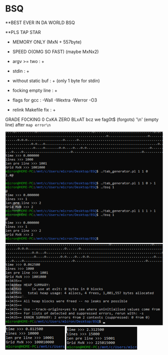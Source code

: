 # BSQ
**BEST EVER IN DA WORLD BSQ

**PLS TAP STAR

- MEMORY ONLY (MxN + 557byte)
- SPEED O(OMG SO FAST) (maybe MxNx2)

- argv >= two         : +
- stdin               : +
- without static buf  : + (only 1 byte for stdin)
- focking empty line  : +
- flags for gcc       : -Wall -Wextra -Werror -O3
- relink Makefile fix : +

GRADE F0CKING 0 CxKA ZERO BLxAT bcz we fag0t$ (forgots) '\n' (empty line) after `map error\n`

![Image alt](https://github.com/m1cron/BSQ/raw/master/screens/image.png)
![Image alt](https://github.com/m1cron/BSQ/raw/master/screens/valgrind_1k_memory.png)
![Image alt](https://github.com/m1cron/BSQ/raw/master/screens/10k.png)
![Image alt](https://github.com/m1cron/BSQ/raw/master/screens/15k.png)

